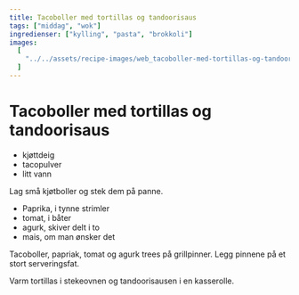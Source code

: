 ```yaml
---
title: Tacoboller med tortillas og tandoorisaus
tags: ["middag", "wok"]
ingredienser: ["kylling", "pasta", "brokkoli"]
images:
  [
    "../../assets/recipe-images/web_tacoboller-med-tortillas-og-tandoorisaus.jpg",
  ]
---
```


# Tacoboller med tortillas og tandoorisaus

- kjøttdeig
- tacopulver
- litt vann

Lag små kjøtboller og stek dem på panne.

- Paprika, i tynne strimler
- tomat, i båter
- agurk, skiver delt i to
- mais, om man ønsker det

Tacoboller, papriak, tomat og agurk trees på grillpinner. Legg pinnene på et stort serveringsfat.

Varm tortillas i stekeovnen og tandoorisausen i en kasserolle.
